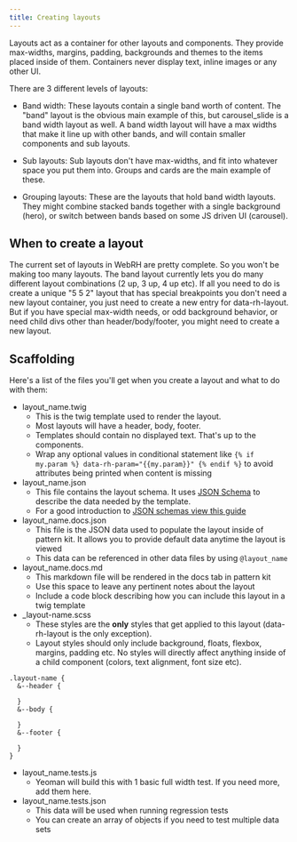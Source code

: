 ```yaml
---
title: Creating layouts
---
```


Layouts act as a container for other layouts and components. They provide max-widths, margins, padding, backgrounds and themes to the items placed inside of them. Containers never display text, inline images or any other UI.

There are 3 different levels of layouts:

- Band width: These layouts contain a single band worth of content. The "band" layout is the obvious main example of this, but carousel_slide is a band width layout as well. A band width layout will have a max widths that make it line up with other bands, and will contain smaller components and sub layouts.

- Sub layouts: Sub layouts don't have max-widths, and fit into whatever space you put them into. Groups and cards are the main example of these.

- Grouping layouts:  These are the layouts that hold band width layouts. They might combine stacked bands together with a single background (hero), or switch between bands based on some JS driven UI (carousel).

## When to create a layout

The current set of layouts in WebRH are pretty complete. So you won't be making too many layouts. The band layout currently lets you do many different layout combinations (2 up, 3 up, 4 up etc). If all you need to do is create a unique "5 5 2" layout that has special breakpoints you don't need a new layout container, you just need to create a new entry for data-rh-layout. But if you have special max-width needs, or odd background behavior, or need child divs other than header/body/footer, you might need to create a new layout.


## Scaffolding

Here's a list of the files you'll get when you create a layout and what to do with them:

- layout_name.twig
  - This is the twig template used to render the layout.
  - Most layouts will have a header, body, footer.
  - Templates should contain no displayed text. That's up to the components.
  - Wrap any optional values in conditional statement like `{% if my.param %} data-rh-param="{{my.param}}" {% endif %}` to avoid attributes being printed when content is missing
- layout_name.json
  - This file contains the layout schema. It uses [JSON Schema](http://json-schema.org/) to describe the data needed by the template.
  - For a good introduction to [JSON schemas view this guide](https://spacetelescope.github.io/understanding-json-schema/)
- layout_name.docs.json
  - This file is the JSON data used to populate the layout inside of pattern kit. It allows you to provide default data anytime the layout is viewed
  - This data can be referenced in other data files by using `@layout_name`
- layout_name.docs.md
  - This markdown file will be rendered in the docs tab in pattern kit
  - Use this space to leave any pertinent notes about the layout
  - Include a code block describing how you can include this layout in a twig template
- _layout-name.scss
  - These styles are the __only__ styles that get applied to this layout (data-rh-layout is the only exception).
  - Layout styles should only include background, floats, flexbox, margins, padding etc. No styles will directly affect anything inside of a child component (colors, text alignment, font size etc).

```
.layout-name {
  &--header {

  }
  &--body {

  }
  &--footer {

  }
}
```
- layout_name.tests.js
  - Yeoman will build this with 1 basic full width test. If you need more, add them here.
- layout_name.tests.json
  - This data will be used when running regression tests
  - You can create an array of objects if you need to test multiple data sets
